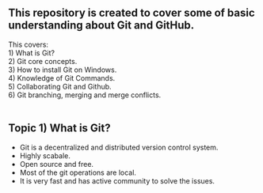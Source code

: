 ## This repository is created to cover some of basic understanding about Git and GitHub.<br /> ##
This covers:<br /> 
         1) What is Git?<br />
         2) Git core concepts.<br />
         3) How to install Git on Windows.<br /> 
         4) Knowledge of Git Commands.<br />
         5) Collaborating Git and Github.<br />
         6) Git branching, merging and merge conflicts.<br /><br />
## Topic 1) What is Git?<br /> ##
- Git is a decentralized and distributed version control system.
- Highly scabale.
- Open source and free.
- Most of the git operations are local.
- It is very fast and has active community to solve the issues.
